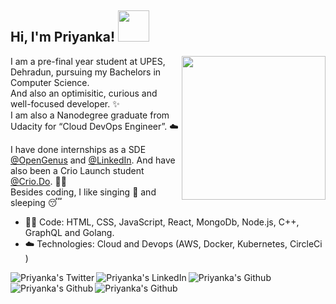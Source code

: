 <h2> Hi, I'm Priyanka! <img src="https://media.giphy.com/media/mGcNjsfWAjY5AEZNw6/giphy.gif" width="50"></h2>

<img align='right' src="https://media.giphy.com/media/ieyl9zmCjO4b4t6qoY/giphy.gif" width="230">

I am a pre-final year student at UPES, Dehradun, pursuing my Bachelors in Computer Science.<br>
And also an optimisitic, curious and well-focused developer. :sparkles: <br>
I am also a Nanodegree graduate from Udacity for “Cloud DevOps Engineer”. :cloud: <br>


I have done internships as a SDE [@OpenGenus](http://www.opengenus.org/) and [@LinkedIn](https://www.linkedin.com/feed/). And have also been a Crio Launch student [@Crio.Do](https://www.crio.do/). :woman_technologist: <br>
Besides coding, I like singing :microphone: and sleeping :sleeping:

- :woman_technologist: Code: HTML, CSS, JavaScript, React, MongoDb, Node.js, C++, GraphQL and Golang.
- :cloud: Technologies: Cloud and Devops (AWS, Docker, Kubernetes, CircleCi ) 

<a href="https://twitter.com/Priyanka__488">
  <img align="left" alt="Priyanka's Twitter" src="https://img.icons8.com/bubbles/50/000000/twitter.png"/>
</a>

<a href="https://www.linkedin.com/in/priyanka488/">
  <img align="left" alt="Priyanka's LinkedIn" src="https://img.icons8.com/bubbles/50/000000/linkedin.png"/>
</a>

<a href="https://github.com/Priyanka488">
  <img align="left" alt="Priyanka's Github" src="https://img.icons8.com/bubbles/50/000000/github.png"/>
</a>

<a href="https://iq.opengenus.org/author/priyanka/">
  <img align="left" alt="Priyanka's Github" src="https://img.icons8.com/bubbles/50/000000/external-link.png"/>
</a>

<a href="https://criodo.github.io/Crio-Launch-Feb-2020-priyankayadav14999/">
  <img align="left" alt="Priyanka's Github" src="https://img.icons8.com/bubbles/50/000000/external-link.png"/>
</a>
